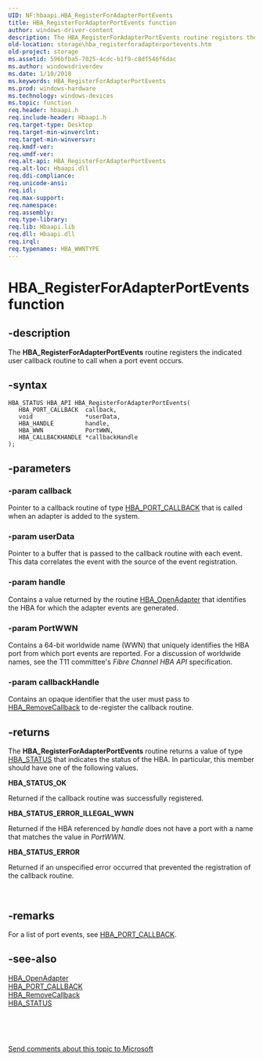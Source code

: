 ```yaml
---
UID: NF:hbaapi.HBA_RegisterForAdapterPortEvents
title: HBA_RegisterForAdapterPortEvents function
author: windows-driver-content
description: The HBA_RegisterForAdapterPortEvents routine registers the indicated user callback routine to call when a port event occurs.
old-location: storage\hba_registerforadapterportevents.htm
old-project: storage
ms.assetid: 596bfba5-7025-4cdc-b1f9-c8df546f6dac
ms.author: windowsdriverdev
ms.date: 1/10/2018
ms.keywords: HBA_RegisterForAdapterPortEvents
ms.prod: windows-hardware
ms.technology: windows-devices
ms.topic: function
req.header: hbaapi.h
req.include-header: Hbaapi.h
req.target-type: Desktop
req.target-min-winverclnt: 
req.target-min-winversvr: 
req.kmdf-ver: 
req.umdf-ver: 
req.alt-api: HBA_RegisterForAdapterPortEvents
req.alt-loc: Hbaapi.dll
req.ddi-compliance: 
req.unicode-ansi: 
req.idl: 
req.max-support: 
req.namespace: 
req.assembly: 
req.type-library: 
req.lib: Hbaapi.lib
req.dll: Hbaapi.dll
req.irql: 
req.typenames: HBA_WWNTYPE
---
```


# HBA_RegisterForAdapterPortEvents function



## -description
The <b>HBA_RegisterForAdapterPortEvents</b> routine registers the indicated user callback routine to call when a port event occurs. 



## -syntax

````
HBA_STATUS HBA_API HBA_RegisterForAdapterPortEvents(
   HBA_PORT_CALLBACK  callback,
   void               *userData,
   HBA_HANDLE         handle,
   HBA_WWN            PortWWN,
   HBA_CALLBACKHANDLE *callbackHandle
);
````


## -parameters

### -param callback 

Pointer to a callback routine of type <a href="https://msdn.microsoft.com/library/windows/hardware/ff557123">HBA_PORT_CALLBACK</a> that is called when an adapter is added to the system.


### -param userData 

Pointer to a buffer that is passed to the callback routine with each event. This data correlates the event with the source of the event registration. 


### -param handle 

Contains a value returned by the routine <a href="..\hbaapi\nf-hbaapi-hba_openadapter.md">HBA_OpenAdapter</a> that identifies the HBA for which the adapter events are generated. 


### -param PortWWN 

Contains a 64-bit worldwide name (WWN) that uniquely identifies the HBA port from which port events are reported. For a discussion of worldwide names, see the T11 committee's <i>Fibre Channel HBA API</i> specification.


### -param callbackHandle 

Contains an opaque identifier that the user must pass to <a href="..\hbaapi\nf-hbaapi-hba_removecallback.md">HBA_RemoveCallback</a> to de-register the callback routine.


## -returns
The <b>HBA_RegisterForAdapterPortEvents</b> routine returns a value of type <a href="https://msdn.microsoft.com/library/windows/hardware/ff557233">HBA_STATUS</a> that indicates the status of the HBA. In particular, this member should have one of the following values.
<dl>
<dt><b>HBA_STATUS_OK</b></dt>
</dl>Returned if the callback routine was successfully registered. 
<dl>
<dt><b>HBA_STATUS_ERROR_ILLEGAL_WWN</b></dt>
</dl>Returned if the HBA referenced by <i>handle</i> does not have a port with a name that matches the value in <i>PortWWN</i>.
<dl>
<dt><b>HBA_STATUS_ERROR</b></dt>
</dl>Returned if an unspecified error occurred that prevented the registration of the callback routine. 

 


## -remarks
For a list of port events, see <a href="https://msdn.microsoft.com/library/windows/hardware/ff557123">HBA_PORT_CALLBACK</a>.


## -see-also
<dl>
<dt>
<a href="..\hbaapi\nf-hbaapi-hba_openadapter.md">HBA_OpenAdapter</a>
</dt>
<dt>
<a href="https://msdn.microsoft.com/library/windows/hardware/ff557123">HBA_PORT_CALLBACK</a>
</dt>
<dt>
<a href="..\hbaapi\nf-hbaapi-hba_removecallback.md">HBA_RemoveCallback</a>
</dt>
<dt>
<a href="https://msdn.microsoft.com/library/windows/hardware/ff557233">HBA_STATUS</a>
</dt>
</dl>
 

 

<a href="mailto:wsddocfb@microsoft.com?subject=Documentation%20feedback [storage\storage]:%20HBA_RegisterForAdapterPortEvents routine%20 RELEASE:%20(1/10/2018)&amp;body=%0A%0APRIVACY STATEMENT%0A%0AWe use your feedback to improve the documentation. We don't use your email address for any other purpose, and we'll remove your email address from our system after the issue that you're reporting is fixed. While we're working to fix this issue, we might send you an email message to ask for more info. Later, we might also send you an email message to let you know that we've addressed your feedback.%0A%0AFor more info about Microsoft's privacy policy, see http://privacy.microsoft.com/en-us/default.aspx." title="Send comments about this topic to Microsoft">Send comments about this topic to Microsoft</a>

